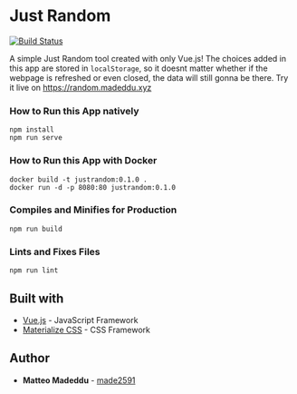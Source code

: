 # Just Random
[![Build Status](https://travis-ci.org/made2591/justrandom.svg?branch=master)](https://travis-ci.org/made2591/justrandom)

A simple Just Random tool created with only Vue.js! The choices added in this app are stored in `localStorage`, so it doesnt matter whether if the webpage is refreshed or even closed, the data will still gonna be there. Try it live on https://random.madeddu.xyz

### How to Run this App natively
```
npm install
npm run serve
```

### How to Run this App with Docker
```
docker build -t justrandom:0.1.0 .
docker run -d -p 8080:80 justrandom:0.1.0
```

### Compiles and Minifies for Production
```
npm run build
```

### Lints and Fixes Files
```
npm run lint
```

## Built with

* [Vue.js](https://vuejs.org/) - JavaScript Framework
* [Materialize CSS](https://materializecss.com/) - CSS Framework

## Author

* **Matteo Madeddu** - [made2591](https://github.com/made2591)
